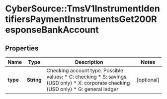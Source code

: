 # CyberSource::TmsV1InstrumentIdentifiersPaymentInstrumentsGet200ResponseBankAccount

## Properties
Name | Type | Description | Notes
------------ | ------------- | ------------- | -------------
**type** | **String** | Checking account type. Possible values:   * C: checking   * S: savings (USD only)   * X: corporate checking (USD only)   * G: general ledger  | [optional] 


